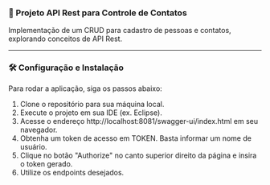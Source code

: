 ### 🚀 Projeto API Rest para Controle de Contatos

Implementação de um CRUD para cadastro de pessoas e contatos, explorando conceitos de API Rest.

---

### 🛠️ Configuração e Instalação

Para rodar a aplicação, siga os passos abaixo:

1. Clone o repositório para sua máquina local.
2. Execute o projeto em sua IDE (ex. Eclipse).
3. Acesse o endereço http://localhost:8081/swagger-ui/index.html em seu navegador.
4. Obtenha um token de acesso em TOKEN. Basta informar um nome de usuário.
5. Clique no botão "Authorize" no canto superior direito da página e insira o token gerado.
6. Utilize os endpoints desejados.

